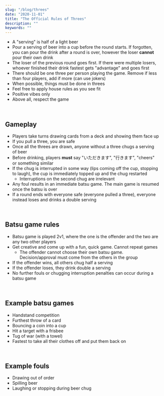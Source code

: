 ```yaml
---
slug: "/blog/threes"
date: "2020-11-01"
title: "The Official Rules of Threes"
description: ""
keywords: ""
---
```


* A "serving" is half of a light beer
* Pour a serving of beer into a cup before the round starts. If forgotten, you can pour the drink after a round is over, however the loser **cannot** pour their own drink
* The loser of the previous round goes first. If there were multiple losers, whoever finished their drink fastest gets "advantage" and goes first
* There should be one three per person playing the game. Remove if less than four players, add if more (can use jokers)
* When possible, things must be done in threes
* Feel free to apply house rules as you see fit
* Positive vibes only
* Above all, respect the game

<br/>

## Gameplay
* Players take turns drawing cards from a deck and showing them face up
* If you pull a three, you are safe
* Once all the threes are drawn, anyone without a three chugs a serving of beer
* Before drinking, players **must** say "いただきます", "行きます", "cheers" or something similar
* If the chug is interrupted in some way (lips coming off the cup, stopping to laugh), the cup is immediately topped up and the chug restarted
  * Interruptions on the second chug are irrelevant
* Any foul results in an immediate batsu game. The main game is resumed once the batsu is over
* If a round ends with everyone safe (everyone pulled a three), everyone instead loses and drinks a double serving

<br/>

## Batsu game rules
* Batsu game is played 2v1, where the one is the offender and the two are any two other players
* Get creative and come up with a fun, quick game. Cannot repeat games
  * The offender cannot choose their own batsu game. Decision/approval must come from the others in the group
* If the offender wins, all others chug half a serving
* If the offender loses, they drink double a serving
* No further fouls or chugging interruption penalties can occur during a batsu game

<br/>

## Example batsu games
* Handstand competition
* Furthest throw of a card
* Bouncing a coin into a cup
* Hit a target with a frisbee
* Tug of war (with a towel)
* Fastest to take all their clothes off and put them back on

<br/>

## Example fouls
* Drawing out of order
* Spilling beer
* Laughing or stopping during beer chug
